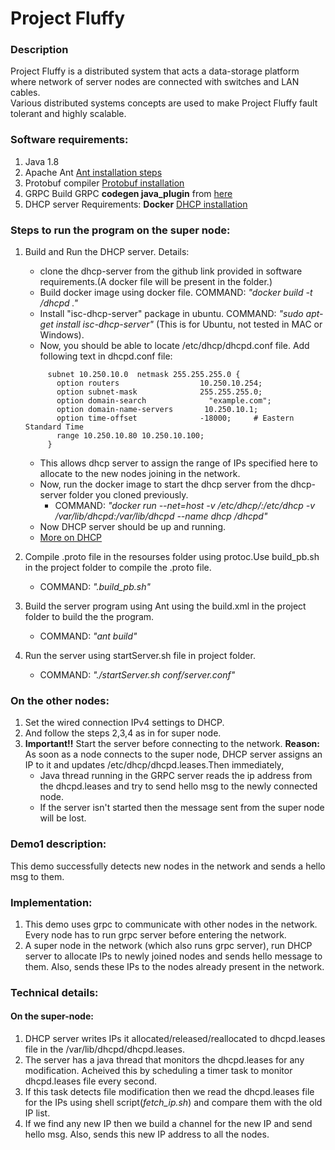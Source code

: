 # Project Fluffy

### Description
Project Fluffy is a distributed system that acts a data-storage platform where network of server nodes are connected with switches and LAN cables.  
Various distributed systems concepts are used to make Project Fluffy fault tolerant and highly scalable.
### Software requirements:
1. Java 1.8
2. Apache Ant
   [Ant installation steps](https://ant.apache.org/manual/install.html)
3. Protobuf compiler
   [Protobuf installation](https://github.com/protocolbuffers/protobuf)
4. GRPC
   Build GRPC **codegen java_plugin** from [here](https://github.com/grpc/grpc-java/tree/master/compiler)
5. DHCP server
   Requirements: **Docker**
   [DHCP installation](https://github.com/container-images/dhcp-server)

### Steps to run the program on the super node:
1. Build and Run the DHCP server.
   Details:
   * clone the dhcp-server from the github link provided in software requirements.(A docker file will be present in the folder.)
   * Build docker image using docker file. COMMAND: *"docker build -t <username>/dhcpd ."*
   * Install "isc-dhcp-server" package in ubuntu. COMMAND: *"sudo apt-get install isc-dhcp-server"* (This is for Ubuntu, not tested in MAC or Windows).
   * Now, you should be able to locate /etc/dhcp/dhcpd.conf file. Add following text in dhcpd.conf file:
   ``` 
        subnet 10.250.10.0  netmask 255.255.255.0 {
          option routers                  10.250.10.254;
          option subnet-mask              255.255.255.0;
          option domain-search              "example.com";
          option domain-name-servers       10.250.10.1;
          option time-offset              -18000;     # Eastern Standard Time
          range 10.250.10.80 10.250.10.100;
        } 
   ```
   * This allows dhcp server to assign the range of IPs specified here to allocate to the new nodes joining in the network.
   * Now, run the docker image to start the dhcp server from the dhcp-server folder you cloned previously. 
     - COMMAND: *"docker run --net=host -v /etc/dhcp/:/etc/dhcp -v /var/lib/dhcpd:/var/lib/dhcpd --name dhcp <username>/dhcpd"* 
   * Now DHCP server should be up and running.
   * [More on DHCP](https://en.wikipedia.org/wiki/Dynamic_Host_Configuration_Protocol)
      
2. Compile .proto file in the resourses folder using protoc.Use build_pb.sh in the project folder to compile the .proto file.
   - COMMAND: *".build_pb.sh"*
3. Build the server program using Ant using the build.xml in the project folder to build the the program. 
   - COMMAND: *"ant build"*
4. Run the server using startServer.sh file in project folder.
   - COMMAND: *"./startServer.sh conf/server.conf"*

### On the other nodes:
1. Set the wired connection IPv4 settings to DHCP.
2. And follow the steps 2,3,4 as in for super node.
3. **Important!!**
   Start the server before connecting to the network. 
   **Reason:** As soon as a node connects to the super node, DHCP server assigns an IP to it and updates /etc/dhcp/dhcpd.leases.Then immediately, 
   * Java thread running in the GRPC server reads the ip address from the dhcpd.leases and try to send hello msg to the newly connected node.
   * If the server isn't started then the message sent from the super node will be lost.

### Demo1 description:
This demo successfully detects new nodes in the network and sends a hello msg to them.

### Implementation:
1. This demo uses grpc to communicate with other nodes in the network. Every node has to run grpc server before entering the network.
2. A super node in the network (which also runs grpc server), run DHCP server to allocate IPs to newly joined nodes and sends hello message to them. Also, sends these IPs to the nodes already present in the network.

### Technical details:
#### On the super-node:
1. DHCP server writes IPs it allocated/released/reallocated to dhcpd.leases file in the /var/lib/dhcpd/dhcpd.leases.
2. The server has a java thread that monitors the dhcpd.leases for any modification. Acheived this by scheduling a timer task to monitor dhcpd.leases file every second.
3. If this task detects file modification then we read the dhcpd.leases file for the IPs using shell script(*fetch_ip.sh*) and compare them with the  old IP list.
4. If we find any new IP then we build a channel for the new IP and send hello msg. Also, sends this new IP address to all the nodes. 
